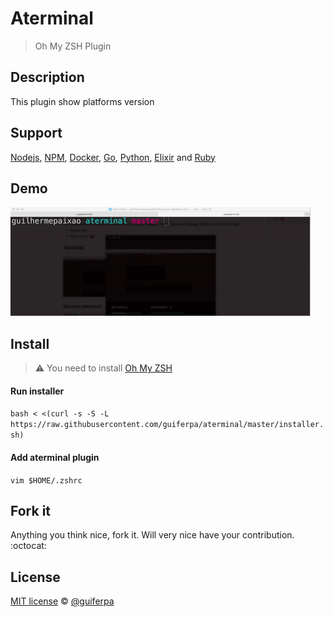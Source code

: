 # Aterminal 
> Oh My ZSH Plugin

## Description
This plugin show platforms version

## Support
[Nodejs](https://nodejs.org), [NPM](https://www.npmjs.com), [Docker](https://www.docker.com), [Go](https://golang.org), [Python](https://www.python.org), [Elixir](https://elixir-lang.org) and [Ruby](https://www.ruby-lang.org)

## Demo
![Demo](images/demo.gif)

## Install
> :warning: You need to install [Oh My ZSH](https://github.com/robbyrussell/oh-my-zsh)

#### Run installer
`bash < <(curl -s -S -L https://raw.githubusercontent.com/guiferpa/aterminal/master/installer.sh)`

#### Add aterminal plugin
`vim $HOME/.zshrc`

## Fork it
Anything you think nice, fork it. Will very nice have your contribution. :octocat:

## License
[MIT license](LICENSE) © [@guiferpa](http://github.com/guiferpa)
